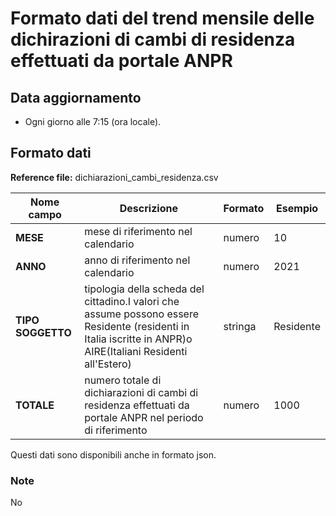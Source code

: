 # Formato dati del trend mensile delle dichirazioni di cambi di residenza effettuati da portale ANPR

## Data aggiornamento
- Ogni giorno alle 7:15 (ora locale). 

## Formato dati

**Reference file:** dichiarazioni_cambi_residenza.csv<br>

| Nome campo                  | Descrizione                       | Formato                       | Esempio             |
|-----------------------------|-----------------------------------|-------------------------------|---------------------|
| **MESE**       | mese di riferimento nel calendario              | numero                   | 10       |
| **ANNO**  | anno di riferimento nel calendario  |   numero     |        2021         |
| **TIPO SOGGETTO**      | tipologia della scheda del cittadino.I valori che assume possono essere Residente (residenti in Italia iscritte in ANPR)o AIRE(Italiani Residenti all'Estero)| stringa             | Residente   | 
| **TOTALE**      | numero totale di dichiarazioni di cambi di residenza effettuati da portale ANPR nel periodo di riferimento| numero             | 1000   |

Questi dati sono disponibili anche in formato json.

### Note
No
